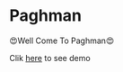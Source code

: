 # Paghman

😍Well Come To Paghman😍


Clik [here](https://mahirahmadebrahimi.github.io/Paghman/) to see demo